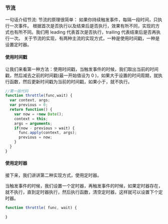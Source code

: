 ### 节流

一句话介绍节流:
节流的原理很简单：
如果你持续触发事件，每隔一段时间，只执行一次事件。
根据首次是否执行以及结束后是否执行，效果有所不同，实现的方式也有所不同。我们用 leading 代表首次是否执行，trailing 代表结束后是否再执行一次。
关于节流的实现，有两种主流的实现方式，一种是使用时间戳，一种是设置定时器。

#### 使用时间戳
让我们来看第一种方法：使用时间戳，当触发事件的时候，我们取出当前的时间戳，然后减去之前的时间戳(最一开始值设为 0 )，如果大于设置的时间周期，就执行函数，然后更新时间戳为当前的时间戳，如果小于，就不执行。

```js
//第一版代码
function throttle(func,wait) {
  var context, args;
  var previous = 0;
  return function() {
    var now = +new Date();
    context = this;
    args = arguments;
    if(now - previous > wait) {
      func.apply(context, args);
      previous = now;
    } 
  }
}
```

#### 使用定时器

接下来，我们讲讲第二种实现方式，使用定时器。

当触发事件的时候，我们设置一个定时器，再触发事件的时候，如果定时器存在，就不执行，直到定时器执行，然后执行函数，清空定时器，这样就可以设置下个定时器。

```js
function throttle( func, wait) {
  
}
```